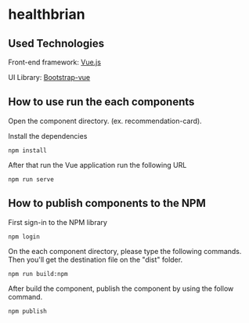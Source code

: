 # healthbrian

## Used Technologies
Front-end framework: [Vue.js](http://vuejs.org/)

UI Library: [Bootstrap-vue](https://bootstrap-vue.org/)

## How to use run the each components
Open the component directory. (ex. recommendation-card).

Install the dependencies
```
npm install
```
After that run the Vue application run the following URL
```
npm run serve
```

## How to publish components to the NPM
First sign-in to the NPM library
```
npm login
```
On the each component directory, please type the following commands. Then you'll get the destination file on the "dist" folder.
```
npm run build:npm
```
After build the component, publish the component by using the follow command.
```
npm publish
```


